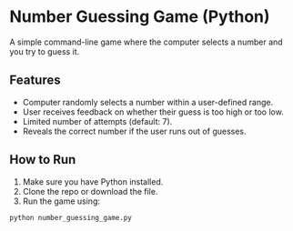 # Number Guessing Game (Python)

A simple command-line game where the computer selects a number and you try to guess it.

## Features

- Computer randomly selects a number within a user-defined range.
- User receives feedback on whether their guess is too high or too low.
- Limited number of attempts (default: 7).
- Reveals the correct number if the user runs out of guesses.

## How to Run

1. Make sure you have Python installed.
2. Clone the repo or download the file.
3. Run the game using:

```bash
python number_guessing_game.py
